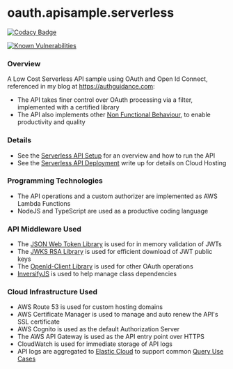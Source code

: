 # oauth.apisample.serverless

[![Codacy Badge](https://app.codacy.com/project/badge/Grade/b880a7d88a7547009e950a513bc00046)](https://www.codacy.com/gh/gary-archer/oauth.apisample.serverless/dashboard?utm_source=github.com&amp;utm_medium=referral&amp;utm_content=gary-archer/oauth.apisample.serverless&amp;utm_campaign=Badge_Grade)

[![Known Vulnerabilities](https://snyk.io/test/github/gary-archer/oauth.apisample.serverless/badge.svg?targetFile=package.json)](https://snyk.io/test/github/gary-archer/oauth.apisample.serverless?targetFile=package.json)
 
### Overview

A Low Cost Serverless API sample using OAuth and Open Id Connect, referenced in my blog at https://authguidance.com:

- The API takes finer control over OAuth processing via a filter, implemented with a certified library
- The API also implements other [Non Functional Behaviour](https://authguidance.com/2017/10/08/corporate-code-sample-core-behavior/), to enable productivity and quality

### Details

* See the [Serverless API Setup](https://authguidance.com/2018/12/11/serverless-api-overview) for an overview and how to run the API
* See the [Serverless API Deployment](https://authguidance.com/2018/12/16/serverless-api-deployment/) write up for details on Cloud Hosting

### Programming Technologies

* The API operations and a custom authorizer are implemented as AWS Lambda Functions
* NodeJS and TypeScript are used as a productive coding language

### API Middleware Used

* The [JSON Web Token Library](https://github.com/auth0/node-jsonwebtoken) is used for in memory validation of JWTs
* The [JWKS RSA Library](https://github.com/auth0/node-jwks-rsa) is used for efficient download of JWT public keys
* The [OpenId-Client Library](https://github.com/panva/node-openid-client) is used for other OAuth operations
* [InversifyJS](http://inversify.io) is used to help manage class dependencies

### Cloud Infrastructure Used

* AWS Route 53 is used for custom hosting domains
* AWS Certificate Manager is used to manage and auto renew the API's SSL certificate
* AWS Cognito is used as the default Authorization Server
* The AWS API Gateway is used as the API entry point over HTTPS
* CloudWatch is used for immediate storage of API logs
* API logs are aggregated to [Elastic Cloud](https://authguidance.com/2020/08/11/cloud-elastic-search-setup) to support common [Query Use Cases](https://authguidance.com/2019/08/02/intelligent-api-platform-analysis/)
